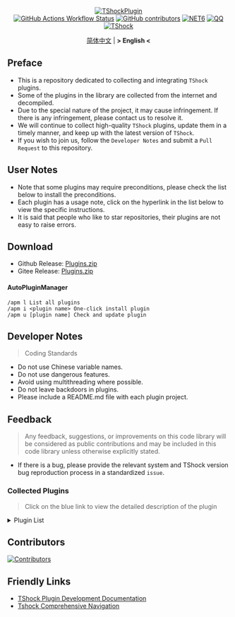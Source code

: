 <div align = "center">
  
[![TShockPlugin](https://socialify.git.ci/UnrealMultiple/TShockPlugin/image?description=1&descriptionEditable=A%20TShock%20Chinese%20Plugin%20Collection%20Repository&forks=1&issues=1&language=1&logo=https%3A%2F%2Fgithub.com%2FUnrealMultiple%2FTShockPlugin%2Fblob%2Fmaster%2Ficon.png%3Fraw%3Dtrue&name=1&pattern=Circuit%20Board&pulls=1&stargazers=1&theme=Auto)](https://github.com/UnrealMultiple/TShockPlugin)  
[![GitHub Actions Workflow Status](https://img.shields.io/github/actions/workflow/status/UnrealMultiple/TShockPlugin/.github%2Fworkflows%2Fbuild.yml)](https://github.com/UnrealMultiple/TShockPlugin/actions)
[![GitHub contributors](https://img.shields.io/github/contributors/UnrealMultiple/TShockPlugin?style=flat)](https://github.com/UnrealMultiple/TShockPlugin/graphs/contributors)
[![NET6](https://img.shields.io/badge/Core-%20.NET_6-blue)](https://dotnet.microsoft.com/zh-cn/)
[![QQ](https://img.shields.io/badge/QQ-EB1923?logo=tencent-qq&logoColor=white)](https://qm.qq.com/cgi-bin/qm/qr?k=54tOesIU5g13yVBNFIuMBQ6AzjgE6f0m&jump_from=webapi&authKey=6jzafzJEqQGzq7b2mAHBw+Ws5uOdl83iIu7CvFmrfm/Xxbo2kNHKSNXJvDGYxhSW)
[![TShock](https://img.shields.io/badge/TShock5.2.0-2B579A.svg?&logo=TShock&logoColor=white)](https://github.com/Pryaxis/TShock)

[简体中文](README.md) | **&gt; English &lt;**

</div>

## Preface
- This is a repository dedicated to collecting and integrating `TShock` plugins.
- Some of the plugins in the library are collected from the internet and decompiled.
- Due to the special nature of the project, it may cause infringement. If there is any infringement, please contact us to resolve it.
- We will continue to collect high-quality `TShock` plugins, update them in a timely manner, and keep up with the latest version of `TShock`.
- If you wish to join us, follow the `Developer Notes` and submit a `Pull Request` to this repository.


## User Notes

- Note that some plugins may require preconditions, please check the list below to install the preconditions.
- Each plugin has a usage note, click on the hyperlink in the list below to view the specific instructions.
- It is said that people who like to star repositories, their plugins are not easy to raise errors.

## Download

- Github Release: [Plugins.zip](https://github.com/UnrealMultiple/TShockPlugin/releases/download/V1.0.0.0/Plugins.zip)
- Gitee Release: [Plugins.zip](https://gitee.com/kksjsj/TShockPlugin/releases/download/V1.0.0.0/Plugins.zip)
#### AutoPluginManager
    /apm l List all plugins
    /apm i <plugin name> One-click install plugin
    /apm u [plugin name] Check and update plugin
## Developer Notes

> Coding Standards

- Do not use Chinese variable names.
- Do not use dangerous features.
- Avoid using multithreading where possible.
- Do not leave backdoors in plugins.
- Please include a README.md file with each plugin project.

## Feedback

> Any feedback, suggestions, or improvements on this code library will be considered as public contributions and may be included in this code library unless otherwise explicitly stated.

- If there is a bug, please provide the relevant system and TShock version bug reproduction process in a standardized `issue`.

### Collected Plugins

> Click on the blue link to view the detailed description of the plugin

<Details>
<Summary>Plugin List</Summary>

|                             Plugin Name                              | English Available |                                 Plugin Description                                 |                                                                   Precondition                                                                   |
|:--------------------------------------------------------------------:|:-----------------:|------------------------------------------------------------------------------------|:------------------------------------------------------------------------------------------------------------------------------------------------:|
|       [AutoPluginManager](src/AutoPluginManager/README_EN.md)        |        Yes        |                         One-Click Automatic Plugin Update                          |                                                                        No                                                                        |
|              [ChattyBridge](src/ChattyBridge/README.md)              |                   |                            Used for cross-server chat.                             |                                                                        No                                                                        |
|              [EconomicsAPI](src/EconomicsAPI/README.md)              |                   |                            Economic plugin prerequisite                            |                                                                        No                                                                        |
|             [Economics.RPG](src/Economics.RPG/README.md)             |                   |                                        RPG                                         |                                                      [EconomicsAPI](src/EconomicsAPI/README.md)                                                      |
|      [Economics.WeaponPlus](src/Economics.WeaponPlus/README.md)      |                   |                                  Enhance weapons                                   |                                                      [EconomicsAPI](src/EconomicsAPI/README.md)                                                      |
|            [Economics.Deal](src/Economics.RPG/README.md)             |                   |                                   Trading plugin                                   |                                                      [EconomicsAPI](src/EconomicsAPI/README.md)                                                      |
|            [Economics.Shop](src/Economics.Shop/README.md)            |                   |                                    Store plugin                                    | [EconomicsAPI](src/EconomicsAPI/README.md)<br>[Economics.RPG](src/https://github.com/UnrealMultiple/TShockPlugin/blob/master/Economics.RPG/README.md) |
|           [Economics.Skill](src/Economics.Skill/README.md)           |                   |                                    Skill plugin                                    | [EconomicsAPI](src/EconomicsAPI/README.md)<br>[Economics.RPG](src/https://github.com/UnrealMultiple/TShockPlugin/blob/master/Economics.RPG/README.md) |
|          [Economics.Regain](src/Economics.Regain/README.md)          |                   |                                   Item recycling                                   |                                                      [EconomicsAPI](src/EconomicsAPI/README.md)                                                      |
|      [Economics.Projectile](src/Economics.Projectile/README.md)      |                   |                                 Custom projectile                                  |                                [EconomicsAPI](src/EconomicsAPI/README.md)<br>[Economics.RPG](src/Economics.RPG/README.md)                                |
|             [Economics.NPC](src/Economics.NPC/README.md)             |                   |                                Custom monster loot                                 |                                                      [EconomicsAPI](src/EconomicsAPI/README.md)                                                      |
|            [Economics.Task](src/Economics.Task/README.md)            |                   |                                    Task plugin                                     | [EconomicsAPI](src/EconomicsAPI/README.md)<br>[Economics.RPG](src/https://github.com/UnrealMultiple/TShockPlugin/blob/master/Economics.RPG/README.md) |
|               [CreateSpawn](src/CreateSpawn/README.md)               |                   |                          Spawn point building generation                           |                                                                        No                                                                        |
|             [AutoBroadcast](src/AutoBroadcast/README.md)             |                   |                                Automatic broadcast                                 |                                                                        No                                                                        |
|                [AutoTeam](src/AutoTeam/README_EN.md)                 |        Yes        |                                      AutoTeam                                      |                                                                        No                                                                        |
|             [BridgeBuilder](src/BridgeBuilder/README.md)             |                   |                                Quick bridge laying                                 |                                                                        No                                                                        |
|         [OnlineGiftPackage](src/OnlineGiftPackage/README.md)         |                   |                                  Online gift pack                                  |                                                                        No                                                                        |
|              [LifemaxExtra](src/LifemaxExtra/README.md)              |                   |                         Eat more Life Fruits/Life Crystal                          |                                                                        No                                                                        |
|           [DisableMonsLoot](src/DisableMonsLoot/README.md)           |                   |                           Prohibit monster drop rewards                            |                                                                        No                                                                        |
|                 [PermaBuff](src/PermaBuff/README.md)                 |                   |                                   Permanent Buff                                   |                                                                        No                                                                        |
|              [ShortCommand](src/ShortCommand/README.md)              |                   |                                   Short Command                                    |                                                                        No                                                                        |
|               [ProgressBag](src/ProgressBag/README.md)               |                   |                                 Progress gift pack                                 |                                                                        No                                                                        |
|               [CriticalHit](src/CriticalHit/README.md)               |                   |                                     Hit prompt                                     |                                                                        No                                                                        |
|                    [Back](src/Back/README_EN.md)                     |        Yes        |                            Return to the point of death                            |                                                                        No                                                                        |
|                    [BanNpc](src/BanNpc/README.md)                    |                   |                             Prevent monster generation                             |                                                                        No                                                                        |
|                [MapTeleport](src/MapTp/README_EN.md)                 |        Yes        |                         Double-click the map to teleport.                          |                                                                        No                                                                        |
|               [RandReSpawn](src/RandRespawn/README.md)               |                   |                                 Random spawn point                                 |                                                                        No                                                                        |
|                     [CGive](src/CGive/README.md)                     |                   |                                  Offline commands                                  |                                                                        No                                                                        |
|               [RainbowChat](src/RainbowChat/README.md)               |                   |                                 Random chat color                                  |                                                                        No                                                                        |
|           [NormalDropsBags](src/NormalDropsBags/README.md)           |                   |                      Drop Treasure Bags at normal difficulty.                      |                                                                        No                                                                        |
| [DisableSurfaceProjectiles](src/DisableSurfaceProjectiles/README.md) |                   |                            Prohibit surface projectiles                            |                                                                        No                                                                        |
|            [RecipesBrowser](src/RecipesBrowser/README.md)            |                   |                                   Crafting Table                                   |                                                                        No                                                                        |
|             [DisableGodMod](src/DisableGodMod/README.md)             |                   |                        Prevent player from being invincible                        |                                                                        No                                                                        |
|              [TownNPCHomes](src/TownNPCHomes/README.md)              |                   |                                   NPC quick home                                   |                                                                        No                                                                        |
|                [RegionView](src/RegionView/README.md)                |                   |                              Display area boundaries                               |                                                                        No                                                                        |
|                   [Noagent](src/Noagent/README.md)                   |                   |                          Prohibit proxy IP from entering                           |                                                                        No                                                                        |
|            [SwitchCommands](src/SwitchCommands/README.md)            |                   |                             Execute commands in region                             |                                                                        No                                                                        |
|               [GolfRewards](src/GolfRewards/README.md)               |                   |                                    Golf Rewards                                    |                                                                        No                                                                        |
|                  [DataSync](src/DataSync/README.md)                  |                   |                              Progress synchronization                              |                                                                        No                                                                        |
|          [ProgressRestrict](src/ProgressRestrict/README.md)          |                   |                              Super progress detection                              |                                                          [DataSync](src/DataSync/README.md)                                                          |
|               [PacketsStop](src/PacketsStop/README.md)               |                   |                                Packet interception                                 |                                                                        No                                                                        |
|                 [DeathDrop](src/DeathDrop/README.md)                 |                   |                      Random and custom loot for monster death                      |                                                                        No                                                                        |
|              [DTEntryBlock](src/DTEntryBlock/README.md)              |                   |                       Prevent entry into dungeons or temples                       |                                                                        No                                                                        |
|             [PerPlayerLoot](src/PerPlayerLoot/README.md)             |                   |                           Separate chest for player loot                           |                                                                        No                                                                        |
|                     [PvPer](src/PvPer/README.md)                     |                   |                                    Duel system                                     |                                                                        No                                                                        |
|            [DumpTerrariaID](src/DumpTerrariaID/README.md)            |                   |                                 Query Terraria ID                                  |                                                                        No                                                                        |
|           [DamageStatistic](src/DamageStatistic/README.md)           |                   |                                 Damage statistics                                  |                                                                        No                                                                        |
|        [AdditionalPylons](src/AdditionalPylons/README_EN.md)         |        Yes        |                          Allow players placing more Pylons                          |                                                                        No                                                                        |
|                   [History](src/History/README.md)                   |                   |                                History grid record                                 |                                                                        No                                                                        |
|             [Invincibility](src/Invincibility/README.md)             |                   |                             Time-limited invincibility                             |                                                                        No                                                                        |
|                    [Ezperm](src/Ezperm/README.md)                    |                   |                              Batch change permissions                              |                                                                        No                                                                        |
|               [AutoClear](src/Autoclear/README_EN.md)                |        Yes        |                           Intelligent automatic cleaning                           |                                                                        No                                                                        |
|            [EssentialsPlus](src/EssentialsPlus/README.md)            |                   |                              More management commands                              |                                                                        No                                                                        |
|                [ShowArmors](src/ShowArmors/README.md)                |                   |                               Display equipment bar                                |                                                                        No                                                                        |
|               [VeinMiner](src/VeinMiner/README_EN.md)                |        Yes        |                                    Chain mining                                    |                                                                        No                                                                        |
|        [PersonalPermission](src/PersonalPermission/README.md)        |                   |                      Set permissions individually for players                      |                                                                        No                                                                        |
|             [ItemPreserver](src/ItemPreserver/README.md)             |                   |                           Specified items do not consume                           |                                                                        No                                                                        |
|        [SimultaneousUseFix](src/SimultaneousUseFix/README.md)        |                   |         Solve problems like stuck double hammer and star spin machine gun          |                                      [Chireiden.TShock.Omni](src/https://github.com/sgkoishi/yaaiomni/releases)                                      |
|                [Challenger](src/Challenger/README.md)                |        Yes        |                                  Challenger mode                                   |                                                                        No                                                                        |
|              [MiniGamesAPI](src/MiniGamesAPI/README.md)              |                   |                              Bean paste mini game API                              |                                                                        No                                                                        |
|               [BuildMaster](src/BuildMaster/README.md)               |                   |                       Red Bean Mini Game·Master Builder Mode                       |                                                      [MiniGamesAPI](src/MiniGamesAPI/README.md)                                                      |
|             [journeyUnlock](src/JourneyUnlock/README.md)             |                   |                                Unlock Journey Items                                |                                                                        No                                                                        |
|               [ListPlugins](src/ListPlugins/README.md)               |                   |                               List Installed Plugins                               |                                                                        No                                                                        |
|                 [BagPing](src/BagPing/README_EN.md)                  |        Yes        |                              Mark Treasure Bag on Map                              |                                                                        No                                                                        |
|               [ServerTools](src/ServerTools/README.md)               |                   |                              Server Management Tools                               |                                                                        No                                                                        |
|                  [Platform](src/Platform/README.md)                  |                   |                              Determine Player Device                               |                                                                        No                                                                        |
|                    [CaiLib](src/CaiLib/README.md)                    |                   |                               Cai’s Preload Library                                |                                                                        No                                                                        |
|               [GenerateMap](src/GenerateMap/README.md)               |                   |                                 Generate Map Image                                 |                                                            [CaiLib](src/CaiLib/README.md)                                                            |
|             [RestInventory](src/RestInventory/README.md)             |                   |                       Provide REST Query Backpack Interface                        |                                                                        No                                                                        |
|        [WikiLangPackLoader](src/WikiLangPackLoader/README.md)        |                   |                     Load Chinese Wiki Language Pack for Server                     |                                                                        No                                                                        |
|                [HelpPlus](src/HelpPlus/README_EN.md)                 |        Yes        |                            Fix and Enhance Help Command                            |                                                                        No                                                                        |
|                    [CaiBot](src/CaiBot/README.md)                    |                   |                             CaiBot(QQ) Adapter Plugin                              |                                                              Built-in Precondition                                                               |
|               [HouseRegion](src/HouseRegion/README.md)               |                   |                                Land Claiming Plugin                                |                                                                        No                                                                        |
|                [SignInSign](src/SignInSign/README.md)                |                   |                               Signboard Login Plugin                               |                                                                        No                                                                        |
|        [WeaponPlusCostCoin](src/WeaponPlusCostCoin/README.md)        |                   |                          Weapon Enhancement Coin Version                           |                                                                        No                                                                        |
|                   [Respawn](src/Respawn/README.md)                   |                   |                            Respawn at the Deadth Place                             |                                                                        No                                                                        |
|               [EndureBoost](src/EndureBoost/README.md)               |                   |                  Long Duration Buff After Certain Amount of Items                  |                                                                        No                                                                        |
|       [AnnouncementBoxPlus](src/AnnouncementBoxPlus/README.md)       |                   |                        Enhance Broadcast Box Functionality                         |                                                                        No                                                                        |
|                [ConsoleSql](src/ConsoleSql/README.md)                |                   |                 Allow You to Execute SQL Statements in the Console                 |                                                                        No                                                                        |
|          [ProgressControl](src/ProgressControls/README.md)           |                   |                         Planbook (Automate Server Control)                         |                                                                        No                                                                        |
|                  [RealTime](src/RealTime/README.md)                  |                   |                       Synchronize Server Time with Real Time                       |                                                                        No                                                                        |
|                 [GoodNight](src/GoodNight/README.md)                 |                   |                                       Curfew                                       |                                                                        No                                                                        |
|               [Musicplayer](src/MusicPlayer/README.md)               |                   |                                Simple Music Player                                 |                                                                        No                                                                        |
|               [TimerKeeper](src/TimerKeeper/README.md)               |                   |                                  Save Timer State                                  |                                                                        No                                                                        |
|                 [Chameleon](src/Chameleon/README.md)                 |                   |                          Login Before Entering the Server                          |                                                                        No                                                                        |
|                  [SpclPerm](src/SpclPerm/README.md)                  |                   |                              Server Owner Privileges                               |                                                                        No                                                                        |
|              [MonsterRegen](src/MonsterRegen/README.md)              |                   |                           Monster Progress Regeneration                            |                                                                        No                                                                        |
|            [HardPlayerDrop](src/HardPlayerDrop/README.md)            |                   |                         Hardcore Death Drops Life Crystals                         |                                                                        No                                                                        |
|                [ReFishTask](src/ReFishTask/README.md)                |                   |                       Automatically Refresh Fisherman Tasks                        |                                                                        No                                                                        |
|                 [Sandstorm](src/Sandstorm/README.md)                 |                   |                                  Toggle Sandstorm                                  |                                                                        No                                                                        |
|           [RandomBroadcast](src/RandomBroadcast/README.md)           |                   |                                  Random Broadcast                                  |                                                                        No                                                                        |
|                    [BedSet](src/BedSet/README.md)                    |                   |                            Set and Record Respawn Point                            |                                                                        No                                                                        |
|              [ConvertWorld](src/ConvertWorld/README.md)              |                   |                       Defeat Monsters to Convert World Items                       |                                                                        No                                                                        |
|            [AutoStoreItems](src/AutoStoreItems/README.md)            |        Yes        |                                   Auto Save Item                                   |                                                                        No                                                                        |
|          [ZHIPlayerManager](src/ZHIPlayerManager/README.md)          |                   |                          zZhi's Player Management Plugin                           |                                                                        No                                                                        |
|                [SpawnInfra](src/SpawnInfra/README.md)                |                   |                           Generate Basic Infrastructure                            |                                                                        No                                                                        |
|                  [CNPCShop](src/CNPCShop/README.md)                  |                   |                                  Custom NPC Shop                                   |                                                                        No                                                                        |
|           [SessionSentinel](src/SessionSentinel/README.md)           |                   |              Handle Players Not Sending Data Packets for a Long Time               |                                                                        No                                                                        |
|         [TeleportRequest](src/TeleportRequest/README_EN.md)          |        Yes        |                                  Teleport Request                                  |                                                                        No                                                                        |
|            [CaiRewardChest](src/CaiRewardChest/README.md)            |                   | Convert Naturally Generated Chests into Reward Chests that Everyone Can Claim Once |                                                                        No                                                                        |
|       [ProxyProtocolSocket](src/ProxyProtocolSocket/README.md)       |                   |                         Accept proxy protocol connections                          |                                                                        No                                                                        |
|           [UnseenInventory](src/UnseenInventory/README.md)           |                   |       Allows the server to generate items that are normally 'unobtainable'.        |                                                                        No                                                                        |
|              [ChestRestore](src/ChestRestore/README.md)              |                   |                                Infinite chest items                                |                                                                        No                                                                        |

</Details>

## Contributors

[![Contributors](https://stats.deeptrain.net/contributor/UnrealMultiple/TShockPlugin)](https://github.com/UnrealMultiple/TShockPlugin/graphs/contributors)

## Friendly Links

- [TShock Plugin Development Documentation](https://github.com/ACaiCat/TShockPluginDocument)
- [Tshock Comprehensive Navigation](https://github.com/UnrealMultiple/Tshock-nav)
